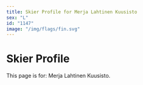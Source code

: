 ```yaml
---
title: Skier Profile for Merja Lahtinen Kuusisto
sex: "L"
id: "1147"
image: "/img/flags/fin.svg" 
---
```


# Skier Profile

This page is for: Merja Lahtinen Kuusisto.
    